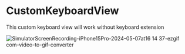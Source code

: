 # CustomKeyboardView
This custom keyboard view will work without keyboard extension

![SimulatorScreenRecording-iPhone15Pro-2024-05-07at16 14 37-ezgif com-video-to-gif-converter](https://github.com/nbnitin/CustomKeyboardView/assets/5785670/02d1603c-018b-4d4f-b49a-24a4af7172a6)
